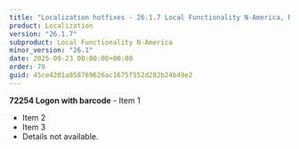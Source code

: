 ```yaml
---
title: "Localization hotfixes - 26.1.7 Local Functionality N-America, Release date September 23, 2025 - Hotfixes"
product: Localization
version: "26.1.7"
subproduct: Local Functionality N-America
minor_version: "26.1"
date: 2025-09-23 00:00:00+00:00
order: 70
guid: 45ce4201a858769626ac1675f552d282b24b49e2
---
```


**72254 Logon with barcode** - Item 1- Item 2- Item 3- Details not available.
